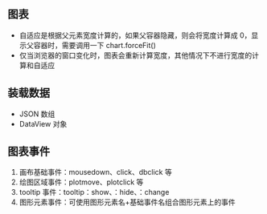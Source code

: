 ## 图表

- 自适应是根据父元素宽度计算的，如果父容器隐藏，则会将宽度计算成 0，显示父容器时，需要调用一下 chart.forceFit()
- 仅当浏览器的窗口变化时，图表会重新计算宽度，其他情况下不进行宽度的计算和自适应

## 装载数据

- JSON 数组
- DataView 对象

## 图表事件

1. 画布基础事件：mousedown、click、dbclick 等
2. 绘图区域事件：plotmove、plotclick 等
3. tooltip 事件：tooltip：show、：hide、：change
4. 图形元素事件：可使用图形元素名+基础事件名组合图形元素上的事件
